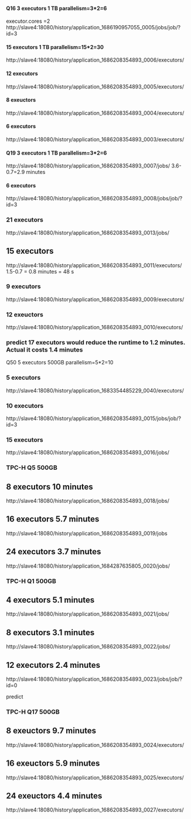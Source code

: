 

#### Q16 3 executors 1 TB parallelism=3*2=6
executor.cores =2
http://slave4:18080/history/application_1686190957055_0005/jobs/job/?id=3

#### 15 executors 1 TB parallelism=15*2=30
http://slave4:18080/history/application_1686208354893_0006/executors/
#### 12 executors 
http://slave4:18080/history/application_1686208354893_0005/executors/
#### 8 exeuctors
http://slave4:18080/history/application_1686208354893_0004/executors/
#### 6 executors
http://slave4:18080/history/application_1686208354893_0003/executors/


#### Q19 3 executors 1 TB parallelism=3*2=6

http://slave4:18080/history/application_1686208354893_0007/jobs/
3.6-0.7=2.9 minutes

#### 6 executors
http://slave4:18080/history/application_1686208354893_0008/jobs/job/?id=3

### 21 executors
http://slave4:18080/history/application_1686208354893_0013/jobs/

## 15 executors
http://slave4:18080/history/application_1686208354893_0011/executors/
1.5-0.7 = 0.8 minutes = 48 s 

### 9 executors
http://slave4:18080/history/application_1686208354893_0009/executors/

### 12 exeuctors 
http://slave4:18080/history/application_1686208354893_0010/executors/

### predict 17 executors would reduce the runtime to 1.2 minutes. Actual it costs 1.4 minutes


Q50 5 executors 500GB parallelism=5*2=10
### 5 executors
http://slave4:18080/history/application_1683354485229_0040/executors/
### 10 executors
http://slave4:18080/history/application_1686208354893_0015/jobs/job/?id=3

### 15 executors
http://slave4:18080/history/application_1686208354893_0016/jobs/


### TPC-H Q5 500GB
 
 ## 8 executors 10 minutes
http://slave4:18080/history/application_1686208354893_0018/jobs/

## 16 executors 5.7 minutes
http://slave4:18080/history/application_1686208354893_0019/jobs

## 24 executors 3.7 minutes
http://slave4:18080/history/application_1684287635805_0020/jobs/


### TPC-H Q1 500GB

## 4 executors 5.1 minutes

http://slave4:18080/history/application_1686208354893_0021/jobs/


## 8 executors 3.1 minutes
http://slave4:18080/history/application_1686208354893_0022/jobs/

## 12 executors 2.4 minutes
http://slave4:18080/history/application_1686208354893_0023/jobs/job/?id=0

predict

### TPC-H Q17 500GB

## 8 exeuctors 9.7 minutes
http://slave4:18080/history/application_1686208354893_0024/executors/

## 16 exeuctors 5.9 minutes
http://slave4:18080/history/application_1686208354893_0025/executors/

## 24 exeuctors 4.4 minutes
http://slave4:18080/history/application_1686208354893_0027/executors/